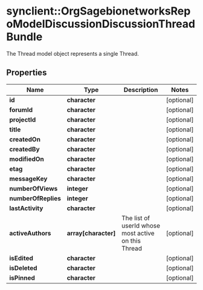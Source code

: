 # synclient::OrgSagebionetworksRepoModelDiscussionDiscussionThreadBundle

The Thread model object represents a single Thread.

## Properties
Name | Type | Description | Notes
------------ | ------------- | ------------- | -------------
**id** | **character** |  | [optional] 
**forumId** | **character** |  | [optional] 
**projectId** | **character** |  | [optional] 
**title** | **character** |  | [optional] 
**createdOn** | **character** |  | [optional] 
**createdBy** | **character** |  | [optional] 
**modifiedOn** | **character** |  | [optional] 
**etag** | **character** |  | [optional] 
**messageKey** | **character** |  | [optional] 
**numberOfViews** | **integer** |  | [optional] 
**numberOfReplies** | **integer** |  | [optional] 
**lastActivity** | **character** |  | [optional] 
**activeAuthors** | **array[character]** | The list of userId whose most active on this Thread  | [optional] 
**isEdited** | **character** |  | [optional] 
**isDeleted** | **character** |  | [optional] 
**isPinned** | **character** |  | [optional] 


